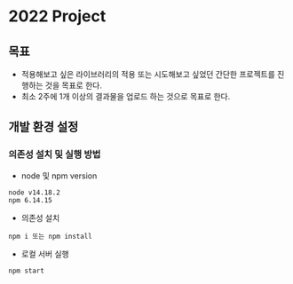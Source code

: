 # 2022 Project
## 목표
* 적용해보고 싶은 라이브러리의 적용 또는 시도해보고 싶었던 간단한 프로젝트를 진행하는 것을 목표로 한다.
* 최소 2주에 1개 이상의 결과물을 업로드 하는 것으로 목표로 한다.


## 개발 환경 설정
### 의존성 설치 및 실행 방법
* node 및 npm version
```text
node v14.18.2
npm 6.14.15
```

* 의존성 설치
```text
npm i 또는 npm install
```

* 로컬 서버 실행
```text
npm start
```

